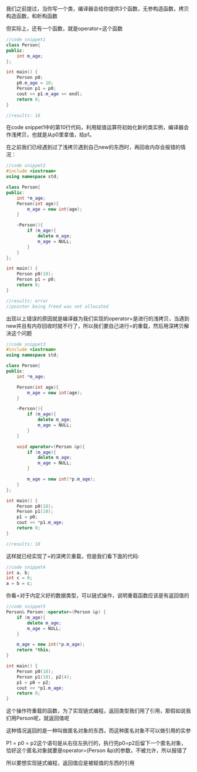 我们之前提过，当你写一个类，编译器会给你提供3个函数，无参构造函数，拷贝构造函数，和析构函数

但实际上，还有一个函数，就是operator=这个函数

```cpp
//code snippet1
class Person{
public:
    int m_age;
};

int main() {
    Person p0;
    p0.m_age = 18;
    Person p1 = p0;
    cout << p1.m_age << endl;
    return 0;
}

//results: 18
```

在code snippet1中的第10行代码，利用赋值运算符初始化新的类实例，编译器会作浅拷贝，也就是从p0里拿值，给p1。

在之前我们已经遇到过了浅拷贝遇到自己new的东西时，再回收内存会报错的情况：

```cpp
//code snippet2
#include <iostream>
using namespace std;

class Person{
public:
    int *m_age;
    Person(int age){
        m_age = new int(age);
    }

    ~Person(){
        if (m_age){
            delete m_age;
            m_age = NULL;
        }
    }
};

int main() {
    Person p0(18);
    Person p1 = p0;
    return 0;
}

//results: error
//pointer being freed was not allocated
```

出现以上错误的原因就是编译器为我们实现的operator=是进行的浅拷贝，当遇到new并且有内存回收时就不行了，所以我们要自己进行=的重载，然后用深拷贝解决这个问题

```cpp
//code snippet3
#include <iostream>
using namespace std;

class Person{
public:
    int *m_age;

    Person(int age){
        m_age = new int(age);
    }

    ~Person(){
        if (m_age){
            delete m_age;
            m_age = NULL;
        }
    }

    void operator=(Person &p){
        if (m_age){
            delete m_age;
            m_age = NULL;
        }

        m_age = new int(*p.m_age);
    }
};

int main() {
    Person p0(18);
    Person p1(10);
    p1 = p0;
    cout << *p1.m_age;
    return 0;
}

//results: 18
```

这样就已经实现了=的深拷贝重载，但是我们看下面的代码:

```c
//code snippet4
int a, b;
int c = 0;
a = b = c;
```

你看=对于内定义好的数据类型，可以链式操作，说明重载函数应该是有返回值的

```cpp
//code snippet5
Person& Person::operator=(Person &p) {
    if (m_age){
        delete m_age;
        m_age = NULL;
    }

    m_age = new int(*p.m_age);
    return *this;
}

int main() {
    Person p0(18);
    Person p1(10), p2(4);
    p1 = p0 = p2;
    cout << *p1.m_age;
    return 0;
}

```

这个操作符重载的函数，为了实现链式编程，返回类型我们用了引用，那假如说我们用Person呢，就返回值呢

这种情况返回的是一种叫做匿名对象的东西，而这种匿名对象不可以做引用的实参

P1 = p0 = p2这个语句是从右往左执行的，执行完p0=p2后留下一个匿名对象，恰好这个匿名对象就要是operator=(Person &p)的参数，不被允许，所以报错了

所以要想实现链式编程，返回值应是被赋值的东西的引用